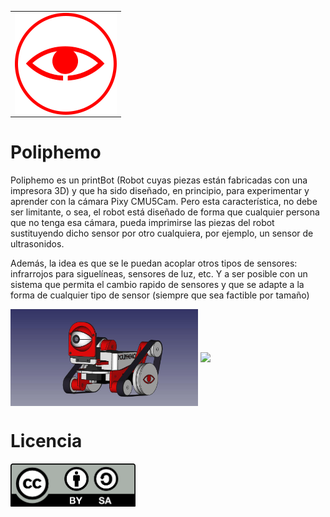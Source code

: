 <table>
<tr>
<td>
<img src="Images/Logo.png" width="163" align="center">
</td>
</tr>
</table>

# Poliphemo

Poliphemo es un printBot (Robot cuyas piezas están fabricadas con una impresora 3D) y que ha sido diseñado, en principio, para experimentar y aprender con la cámara Pixy CMU5Cam. Pero esta característica, no debe ser limitante, o sea, el robot está diseñado de forma que cualquier persona que no tenga esa cámara, pueda imprimirse las piezas del robot sustituyendo dicho sensor por otro cualquiera, por ejemplo, un sensor de ultrasonidos.

Además, la idea es que se le puedan acoplar otros tipos de sensores: infrarrojos para siguelíneas, sensores de luz, etc. Y a ser posible con un sistema que permita el cambio rapido de sensores y que se adapte a la forma de cualquier tipo de sensor (siempre que sea factible por tamaño)

<img src="Images/Poliphemo4.jpeg" width="300" align="center">
<img src="Images/poliphemo.png" width="300" align="center">

# Licencia

<img src="Images/by-sa.png" width="200" align = "center">

